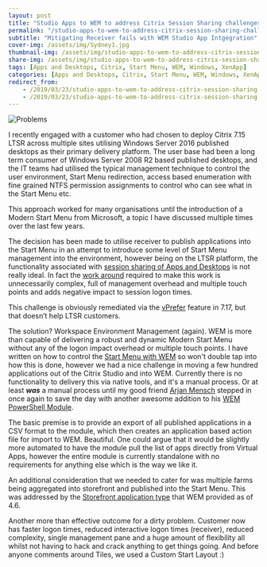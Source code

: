```yaml
---
layout: post
title: "Studio Apps to WEM to address Citrix Session Sharing challenges"
permalink: "/studio-apps-to-wem-to-address-citrix-session-sharing-challenges/"
subtitle: "Mitigating Receiver fails with WEM Studio App Intgegration"
cover-img: /assets/img/Sydney1.jpg
thumbnail-img: /assets/img/studio-apps-to-wem-to-address-citrix-session-sharing-challenges/Problems.png
share-img: /assets/img/studio-apps-to-wem-to-address-citrix-session-sharing-challenges/Problems.png
tags: [Apps and Desktops, Citrix, Start Menu, WEM, Windows, XenApp]
categories: [Apps and Desktops, Citrix, Start Menu, WEM, Windows, XenApp]
redirect_from: 
    - /2019/03/23/studio-apps-to-wem-to-address-citrix-session-sharing-challenges
    - /2019/03/23/studio-apps-to-wem-to-address-citrix-session-sharing-challenges/
---
```


![Problems]({{site.baseurl}}/assets/img/studio-apps-to-wem-to-address-citrix-session-sharing-challenges/Problems.png)

I recently engaged with a customer who had chosen to deploy Citrix 7.15 LTSR across multiple sites utilising Windows Server 2016 published desktops as their primary delivery platform. The user base had been a long term consumer of Windows Server 2008 R2 based published desktops, and the IT teams had utilised the typical management technique to control the user environment, Start Menu redirection, access based enumeration with fine grained NTFS permission assignments to control who can see what in the Start Menu etc.

This approach worked for many organisations until the introduction of a Modern Start Menu from Microsoft, a topic I have discussed multiple times over the last few years.

The decision has been made to utilise receiver to publish applications into the Start Menu in an attempt to introduce some level of Start Menu management into the environment, however being on the LTSR platform, the functionality associated with [session sharing of Apps and Desktops](https://www.citrix.com/blogs/2018/03/08/session-sharing-between-a-published-desktop-and-a-published-application-made-easy/) is not really ideal. In fact the [work around](https://support.citrix.com/article/CTX218060) required to make this work is unnecessarily complex, full of management overhead and multiple touch points and adds negative impact to session logon times.

This challenge is obviously remediated via the [vPrefer](https://support.citrix.com/article/CTX232210) feature in 7.17, but that doesn’t help LTSR customers.

The solution? Workspace Environment Management (again). WEM is more than capable of delivering a robust and dynamic Modern Start Menu without any of the logon impact overhead or multiple touch points. I have written on how to control the [Start Menu with WEM](https://jkindon.com/2017/10/13/citrix-wem-modern-start-menus-and-tiles/) so won't double tap into how this is done, however we had a nice challenge in moving a few hundred applications out of the Citrix Studio and into WEM. Currently there is no functionality to delivery this via native tools, and it's a manual process. Or at least ***was*** a manual process until my good friend [Arjan Mensch](https://msfreaks.wordpress.com/author/arjanmensch/) stepped in once again to save the day with another awesome addition to his [WEM PowerShell Module](https://msfreaks.wordpress.com/2019/01/25/powershell-module-for-citrix-wem-part-4-import-published-applications/).

The basic premise is to provide an export of all published applications in a CSV format to the module, which then creates an application based action file for import to WEM. Beautiful. One could argue that it would be slightly more automated to have the module pull the list of apps directly from Virtual Apps, however the entire module is currently standalone with no requirements for anything else which is the way we like it.

An additional consideration that we needed to cater for was multiple farms being aggregated into storefront and published into the Start Menu. This was addressed by the [Storefront application type](https://jkindon.com/2018/03/28/storefront-resource-integration-with-wem-4-6/) that WEM provided as of 4.6.

Another more than effective outcome for a dirty problem. Customer now has faster logon times, reduced interactive logon times (receiver), reduced complexity, single management pane and a huge amount of flexibility all whilst not having to hack and crack anything to get things going. And before anyone comments around Tiles, we used a Custom Start Layout :)
